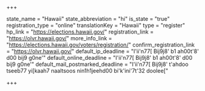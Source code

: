 +++

state_name = "Hawaii"
state_abbreviation = "hi"
is_state = "true"
registration_type = "online"
translationKey = "Hawaii"
type = "register"
hp_link = "https://elections.hawaii.gov/"
registration_link = "https://olvr.hawaii.gov/"
more_info_link = "https://elections.hawaii.gov/voters/registration/"
confirm_registration_link = "https://olvr.hawaii.gov/"
default_ip_deadline = "I'ii'n77[ Bij9j8' b1 ah00t'8' d00 bij9 g0ne'"
default_online_deadline = "I'ii'n77[ Bij9j8' b1 ah00t'8' d00 bij9 g0ne'"
default_mail_postmarked_deadline = "I'ii'n77[ Bij9j8' t'ahdoo tseeb77 yi[kaah7 naaltsoos nin1h1jeehd00 bi'k'ini'7t'32 doolee["

+++